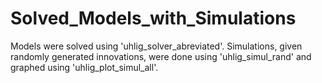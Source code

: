 # Solved_Models_with_Simulations

Models were solved using 'uhlig_solver_abreviated'. Simulations, given randomly generated innovations, were done using 'uhlig_simul_rand' and graphed using 'uhlig_plot_simul_all'.

